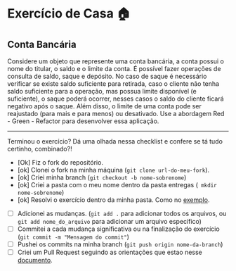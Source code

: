# Exercício de Casa 🏠 

## Conta Bancária

Considere um objeto que represente uma conta bancária, a conta possui o nome do titular, o saldo e o limite da conta. É possível fazer operações de consulta de saldo, saque e depósito. No caso de saque é necessário verificar se existe saldo suficiente para retirada, caso o cliente não tenha saldo suficiente para a operação, mas possua limite disponível (e suficiente), o saque poderá ocorrer, nesses casos o saldo do cliente ficará negativo após o saque. Além disso, o limite de uma conta pode ser reajustado (para mais e para menos) ou desativado. Use a abordagem Red - Green - Refactor para desenvolver essa aplicação.

---

Terminou o exercício? Dá uma olhada nessa checklist e confere se tá tudo certinho, combinado?!

- [Ok] Fiz o fork do repositório.
- [ok] Clonei o fork na minha máquina (`git clone url-do-meu-fork`).
- [ok] Criei minha branch (` git checkout -b nome-sobrenome `)
- [ok] Criei a pasta com o meu nome dentro da pasta entregas (` mkdir nome-sobrenome`)
- [ok] Resolvi o exercício dentro da minha pasta. Como no [exemplo](/on21-imersao-js-S1-TDD/exercicios/para-casa/entregas/exemplo-nome-sobrenome/).
- [ ] Adicionei as mudanças. (`git add .` para adicionar todos os arquivos, ou `git add nome_do_arquivo` para adicionar um arquivo específico)
- [ ] Commitei a cada mudança significativa ou na finalização do exercício (`git commit -m "Mensagem do commit"`)
- [ ] Pushei os commits na minha branch (`git push origin nome-da-branch`)
- [ ] Criei um Pull Request seguindo as orientações que estao nesse [documento](/on21-imersao-js-S1-TDD/exercicios/para-casa/instrucoes-pull-request.md).